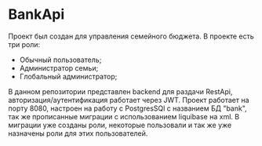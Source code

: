 # BankApi


Проект был создан для управления семейного бюджета. В проекте есть три роли:

- Обычный пользователь;<br/>
- Администратор семьи;<br/>
- Глобальный администратор;<br/>


В данном репозитории представлен backend для раздачи RestApi, авторизация/аутентификация работает через JWT. Проект работает на порту 8080, настроен на работу с PostgresSQl c названием БД "bank", так же прописанные миграции с использованием liquibase на xml. В миграции уже созданы роли, некоторые пользовали и так же уже назначены роли для этих пользователей.
